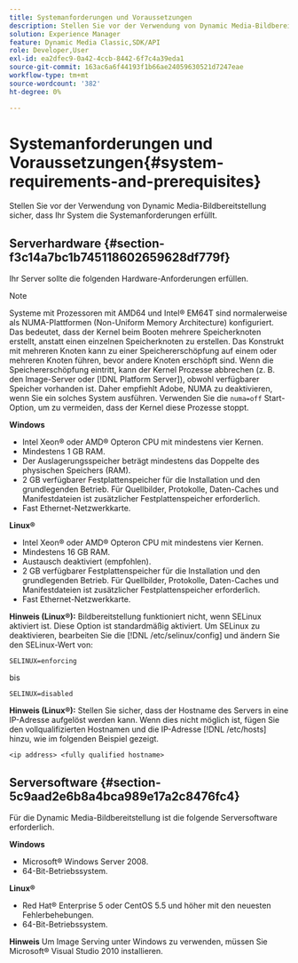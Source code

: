 ```yaml
---
title: Systemanforderungen und Voraussetzungen
description: Stellen Sie vor der Verwendung von Dynamic Media-Bildbereitstellung sicher, dass Ihr System die Systemanforderungen erfüllt.
solution: Experience Manager
feature: Dynamic Media Classic,SDK/API
role: Developer,User
exl-id: ea2dfec9-0a42-4ccb-8442-6f7c4a39eda1
source-git-commit: 163ac6a6f44193f1b66ae24059630521d7247eae
workflow-type: tm+mt
source-wordcount: '382'
ht-degree: 0%

---
```


# Systemanforderungen und Voraussetzungen{#system-requirements-and-prerequisites}

Stellen Sie vor der Verwendung von Dynamic Media-Bildbereitstellung sicher, dass Ihr System die Systemanforderungen erfüllt.

## Serverhardware {#section-f3c14a7bc1b745118602659628df779f}

Ihr Server sollte die folgenden Hardware-Anforderungen erfüllen.

>[!NOTE]
>
>Systeme mit Prozessoren mit AMD64 und Intel® EM64T sind normalerweise als NUMA-Plattformen (Non-Uniform Memory Architecture) konfiguriert. Das bedeutet, dass der Kernel beim Booten mehrere Speicherknoten erstellt, anstatt einen einzelnen Speicherknoten zu erstellen. Das Konstrukt mit mehreren Knoten kann zu einer Speichererschöpfung auf einem oder mehreren Knoten führen, bevor andere Knoten erschöpft sind. Wenn die Speichererschöpfung eintritt, kann der Kernel Prozesse abbrechen (z. B. den Image-Server oder [!DNL Platform Server]), obwohl verfügbarer Speicher vorhanden ist. Daher empfiehlt Adobe, NUMA zu deaktivieren, wenn Sie ein solches System ausführen. Verwenden Sie die `numa=off` Start-Option, um zu vermeiden, dass der Kernel diese Prozesse stoppt.

**Windows**

* Intel Xeon® oder AMD® Opteron CPU mit mindestens vier Kernen.
* Mindestens 1 GB RAM.
* Der Auslagerungsspeicher beträgt mindestens das Doppelte des physischen Speichers (RAM).
* 2 GB verfügbarer Festplattenspeicher für die Installation und den grundlegenden Betrieb. Für Quellbilder, Protokolle, Daten-Caches und Manifestdateien ist zusätzlicher Festplattenspeicher erforderlich.
* Fast Ethernet-Netzwerkkarte.

**Linux®**

* Intel Xeon® oder AMD® Opteron CPU mit mindestens vier Kernen.
* Mindestens 16 GB RAM.
* Austausch deaktiviert (empfohlen).
* 2 GB verfügbarer Festplattenspeicher für die Installation und den grundlegenden Betrieb. Für Quellbilder, Protokolle, Daten-Caches und Manifestdateien ist zusätzlicher Festplattenspeicher erforderlich.
* Fast Ethernet-Netzwerkkarte.

**Hinweis (Linux®):** Bildbereitstellung funktioniert nicht, wenn SELinux aktiviert ist. Diese Option ist standardmäßig aktiviert. Um SELinux zu deaktivieren, bearbeiten Sie die [!DNL /etc/selinux/config] und ändern Sie den SELinux-Wert von:

`SELINUX=enforcing`

bis

`SELINUX=disabled`

**Hinweis (Linux®):** Stellen Sie sicher, dass der Hostname des Servers in eine IP-Adresse aufgelöst werden kann. Wenn dies nicht möglich ist, fügen Sie den vollqualifizierten Hostnamen und die IP-Adresse [!DNL /etc/hosts] hinzu, wie im folgenden Beispiel gezeigt.

`<ip address> <fully qualified hostname>`

## Serversoftware {#section-5c9aad2e6b8a4bca989e17a2c8476fc4}

Für die Dynamic Media-Bildbereitstellung ist die folgende Serversoftware erforderlich.

**Windows**

* Microsoft® Windows Server 2008.
* 64-Bit-Betriebssystem.

**Linux®**

* Red Hat® Enterprise 5 oder CentOS 5.5 und höher mit den neuesten Fehlerbehebungen.
* 64-Bit-Betriebssystem.

**Hinweis** Um Image Serving unter Windows zu verwenden, müssen Sie Microsoft® Visual Studio 2010 installieren.
